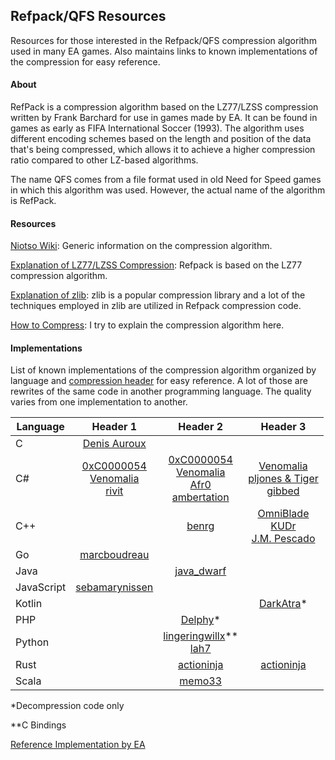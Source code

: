 ## Refpack/QFS Resources

Resources for those interested in the Refpack/QFS compression algorithm used in many EA games. Also maintains links to known implementations of the compression for easy reference.

#### About

RefPack is a compression algorithm based on the LZ77/LZSS compression written by Frank Barchard for use in games made by EA. It can be found in games as early as FIFA International Soccer (1993). The algorithm uses different encoding schemes based on the length and position of the data that's being compressed, which allows it to achieve a higher compression ratio compared to other LZ-based algorithms.

The name QFS comes from a file format used in old Need for Speed games in which this algorithm was used. However, the actual name of the algorithm is RefPack.

#### Resources

[Niotso Wiki](http://wiki.niotso.org/RefPack): Generic information on the compression algorithm.

[Explanation of LZ77/LZSS Compression](https://go-compression.github.io/algorithms/lzss/): Refpack is based on the LZ77 compression algorithm.

[Explanation of zlib](https://www.euccas.me/zlib/): zlib is a popular compression library and a lot of the techniques employed in zlib are utilized in Refpack compression code.

[How to Compress](https://github.com/lingeringwillx/Refpack-QFS-Resources/blob/main/how-to-compress.md): I try to explain the compression algorithm here.

#### Implementations

List of known implementations of the compression algorithm organized by language and [compression header](https://github.com/lingeringwillx/Refpack-QFS-Resources/blob/main/headers.md) for easy reference. A lot of those are rewrites of the same code in another programming language. The quality varies from one implementation to another.

| Language | Header 1 | Header 2 | Header 3 |
|-|:-:|:-:|:-:|
| C | [Denis Auroux](https://math.mit.edu/~auroux/software/fshtool.zip) |||
| C# | [0xC0000054](https://github.com/0xC0000054/DBPFSharp/blob/main/src/DBPFSharp/QfsCompression.cs)<br>[Venomalia](https://github.com/Venomalia/AuroraLib.Compression/blob/main/src/AuroraLib.Compression/Algorithms/RefPack.cs)<br>[rivit](https://github.com/Killeroo/QFS.net/blob/master/QFS_rivit.cs) | [0xC0000054](https://github.com/0xC0000054/DBPFSharp/blob/main/src/DBPFSharp/QfsCompression.cs)<br>[Venomalia](https://github.com/Venomalia/AuroraLib.Compression/blob/main/src/AuroraLib.Compression/Algorithms/RefPack.cs)<br>[Afr0](https://github.com/riperiperi/FreeSO/blob/master/Other/tools/SimsLib/SimsLib/FAR3/Decompresser.cs)<br>[ambertation](https://github.com/luki122/simpe/blob/master/fullsimpe/SimPe%20Packages/PackedFile.cs) | [Venomalia](https://github.com/Venomalia/AuroraLib.Compression/blob/main/src/AuroraLib.Compression/Algorithms/RefPack.cs)<br>[pljones & Tiger](https://sourceforge.net/p/s3pi/git/ci/master/tree/s3pi/Package/Compression.cs)<br>[gibbed](https://github.com/gibbed/Gibbed.RefPack) |
| C++ || [benrg](http://www.moreawesomethanyou.com/smf/index.php/topic,8279.0.html) | [OmniBlade](https://github.com/TheAssemblyArmada/Thyme/blob/develop/src/game/common/compression/refpack.cpp)<br>[KUDr](https://github.com/MicaelJarniac/RefPack-Tool)<br>[J.M. Pescado](https://gist.github.com/uyjulian/bd24b98a4c97b775c9ab) |
| Go | [marcboudreau](https://github.com/marcboudreau/godbpf/blob/master/qfs/qfs.go) |||
| Java || [java_dwarf](https://github.com/memo33/jDBPFX/blob/master/src/jdbpfx/util/DBPFPackager.java) ||
| JavaScript | [sebamarynissen](https://github.com/sebamarynissen/qfs-compression) |||
| Kotlin ||| [DarkAtra](https://github.com/DarkAtra/bfme2-modding-utils/blob/main/refpack/src/main/kotlin/de/darkatra/bfme2/refpack/RefPackInputStream.kt)* |
| PHP || [Delphy](https://modthesims.info/wiki.php?title=DBPF_Compression#Example_Code)* ||
| Python || [lingeringwillx](https://github.com/lingeringwillx/sims2lib/blob/main/dbpf.py)**<br>[lah7](https://github.com/lah7/sims2-4k-ui-patch/blob/master/sims2patcher/qfs.py) ||
| Rust || [actioninja](https://github.com/actioninja/refpack-rs) | [actioninja](https://github.com/actioninja/refpack-rs) |
| Scala || [memo33](https://github.com/memo33/scdbpf/blob/master/src/main/scala/scdbpf/internal/QfsCompression.scala) ||

*Decompression code only

**C Bindings

[Reference Implementation by EA](https://download.wcnews.com/files/documents/sourcecode/shadowforce/transfer/asommers/mfcapp_src/engine/compress/RefPack.cpp)
